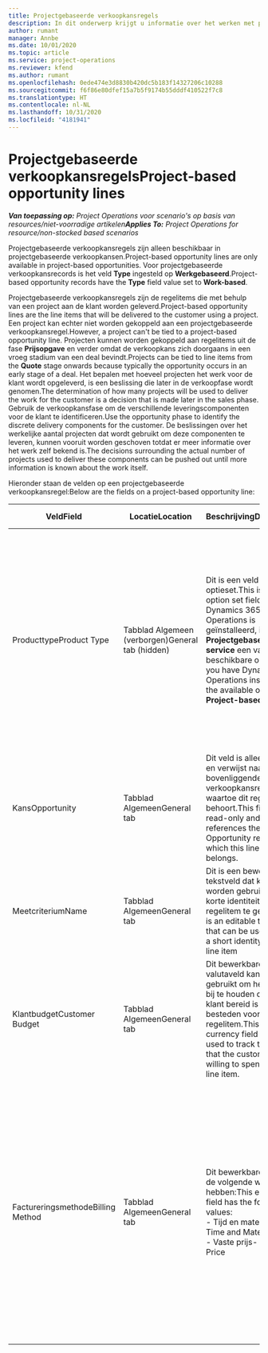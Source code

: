 ```yaml
---
title: Projectgebaseerde verkoopkansregels
description: In dit onderwerp krijgt u informatie over het werken met projectgebaseerde verkoopkansregels.
author: rumant
manager: Annbe
ms.date: 10/01/2020
ms.topic: article
ms.service: project-operations
ms.reviewer: kfend
ms.author: rumant
ms.openlocfilehash: 0ede474e3d8830b420dc5b183f14327206c10288
ms.sourcegitcommit: f6f86e80dfef15a7b5f9174b55dddf410522f7c8
ms.translationtype: HT
ms.contentlocale: nl-NL
ms.lasthandoff: 10/31/2020
ms.locfileid: "4181941"
---
```

# <a name="project-based-opportunity-lines"></a><span data-ttu-id="e88a8-103">Projectgebaseerde verkoopkansregels</span><span class="sxs-lookup"><span data-stu-id="e88a8-103">Project-based opportunity lines</span></span>

<span data-ttu-id="e88a8-104">_**Van toepassing op:** Project Operations voor scenario's op basis van resources/niet-voorradige artikelen_</span><span class="sxs-lookup"><span data-stu-id="e88a8-104">_**Applies To:** Project Operations for resource/non-stocked based scenarios_</span></span>


<span data-ttu-id="e88a8-105">Projectgebaseerde verkoopkansregels zijn alleen beschikbaar in projectgebaseerde verkoopkansen.</span><span class="sxs-lookup"><span data-stu-id="e88a8-105">Project-based opportunity lines are only available in project-based opportunities.</span></span> <span data-ttu-id="e88a8-106">Voor projectgebaseerde verkoopkansrecords is het veld **Type** ingesteld op **Werkgebaseerd**.</span><span class="sxs-lookup"><span data-stu-id="e88a8-106">Project-based opportunity records have the **Type** field value set to **Work-based**.</span></span>

<span data-ttu-id="e88a8-107">Projectgebaseerde verkoopkansregels zijn de regelitems die met behulp van een project aan de klant worden geleverd.</span><span class="sxs-lookup"><span data-stu-id="e88a8-107">Project-based opportunity lines are the line items that will be delivered to the customer using a project.</span></span> <span data-ttu-id="e88a8-108">Een project kan echter niet worden gekoppeld aan een projectgebaseerde verkoopkansregel.</span><span class="sxs-lookup"><span data-stu-id="e88a8-108">However, a project can't be tied to a project-based opportunity line.</span></span> <span data-ttu-id="e88a8-109">Projecten kunnen worden gekoppeld aan regelitems uit de fase **Prijsopgave** en verder omdat de verkoopkans zich doorgaans in een vroeg stadium van een deal bevindt.</span><span class="sxs-lookup"><span data-stu-id="e88a8-109">Projects can be tied to line items from the **Quote** stage onwards because typically the opportunity occurs in an early stage of a deal.</span></span> <span data-ttu-id="e88a8-110">Het bepalen met hoeveel projecten het werk voor de klant wordt opgeleverd, is een beslissing die later in de verkoopfase wordt genomen.</span><span class="sxs-lookup"><span data-stu-id="e88a8-110">The determination of how many projects will be used to deliver the work for the customer is a decision that is made later in the sales phase.</span></span> <span data-ttu-id="e88a8-111">Gebruik de verkoopkansfase om de verschillende leveringscomponenten voor de klant te identificeren.</span><span class="sxs-lookup"><span data-stu-id="e88a8-111">Use the opportunity phase to identify the discrete delivery components for the customer.</span></span> <span data-ttu-id="e88a8-112">De beslissingen over het werkelijke aantal projecten dat wordt gebruikt om deze componenten te leveren, kunnen vooruit worden geschoven totdat er meer informatie over het werk zelf bekend is.</span><span class="sxs-lookup"><span data-stu-id="e88a8-112">The decisions surrounding the actual number of projects used to deliver these components can be pushed out until more information is known about the work itself.</span></span>

<span data-ttu-id="e88a8-113">Hieronder staan de velden op een projectgebaseerde verkoopkansregel:</span><span class="sxs-lookup"><span data-stu-id="e88a8-113">Below are the fields on a project-based opportunity line:</span></span>

| <span data-ttu-id="e88a8-114">**Veld**</span><span class="sxs-lookup"><span data-stu-id="e88a8-114">**Field**</span></span> | <span data-ttu-id="e88a8-115">**Locatie**</span><span class="sxs-lookup"><span data-stu-id="e88a8-115">**Location**</span></span> | <span data-ttu-id="e88a8-116">**Beschrijving**</span><span class="sxs-lookup"><span data-stu-id="e88a8-116">**Description**</span></span> | <span data-ttu-id="e88a8-117">**Downstreamimpact**</span><span class="sxs-lookup"><span data-stu-id="e88a8-117">**Downstream impact**</span></span> |
| --- | --- | --- | --- |
| <span data-ttu-id="e88a8-118">Producttype</span><span class="sxs-lookup"><span data-stu-id="e88a8-118">Product Type</span></span> | <span data-ttu-id="e88a8-119">Tabblad Algemeen (verborgen)</span><span class="sxs-lookup"><span data-stu-id="e88a8-119">General tab (hidden)</span></span> | <span data-ttu-id="e88a8-120">Dit is een veld uit de optieset.</span><span class="sxs-lookup"><span data-stu-id="e88a8-120">This is an option set field.</span></span> <span data-ttu-id="e88a8-121">Als Dynamics 365 Project Operations is geïnstalleerd, is **Projectgebaseerde service** een van de beschikbare opties.</span><span class="sxs-lookup"><span data-stu-id="e88a8-121">If you have Dynamics 365 Operations installed, one the available options is, **Project-based service**.</span></span>  | <span data-ttu-id="e88a8-122">De waarde van dit veld is ingesteld op **Projectgebaseerde service** wanneer u de projectgebaseerde verkoopkansregel maakt vanuit het projectgebaseerde regelraster van de verkoopkans.</span><span class="sxs-lookup"><span data-stu-id="e88a8-122">The value of this field is set to **Project-based service** when you create the project-based opportunity line from the project-based lines grid on the Opportunity.</span></span> <br> <span data-ttu-id="e88a8-123">Als u deze waarde wijzigt of overschrijft, wordt de projectfunctionaliteit niet ingeschakeld voor uw projectgebaseerde regelitems.</span><span class="sxs-lookup"><span data-stu-id="e88a8-123">If you change or override this value, the project functionality won't be enabled on your project-based line items.</span></span> |
| <span data-ttu-id="e88a8-124">Kans</span><span class="sxs-lookup"><span data-stu-id="e88a8-124">Opportunity</span></span> | <span data-ttu-id="e88a8-125">Tabblad Algemeen</span><span class="sxs-lookup"><span data-stu-id="e88a8-125">General tab</span></span> | <span data-ttu-id="e88a8-126">Dit veld is alleen-lezen en verwijst naar de bovenliggende verkoopkansrecord waartoe dit regelitem behoort.</span><span class="sxs-lookup"><span data-stu-id="e88a8-126">This field is read-only and references the parent Opportunity record to which this line item belongs.</span></span> | <span data-ttu-id="e88a8-127">Er is geen downstreamimpact van dit veld.</span><span class="sxs-lookup"><span data-stu-id="e88a8-127">There is no downstream impact of this field.</span></span> |
| <span data-ttu-id="e88a8-128">Meetcriterium</span><span class="sxs-lookup"><span data-stu-id="e88a8-128">Name</span></span> | <span data-ttu-id="e88a8-129">Tabblad Algemeen</span><span class="sxs-lookup"><span data-stu-id="e88a8-129">General tab</span></span> | <span data-ttu-id="e88a8-130">Dit is een bewerkbaar tekstveld dat kan worden gebruikt om een korte identiteit aan dit regelitem te geven.</span><span class="sxs-lookup"><span data-stu-id="e88a8-130">This is an editable text field that can be used to give a short identity to this line item</span></span> | <span data-ttu-id="e88a8-131">Deze waarde wordt overgedragen naar de prijsopgaveregel wanneer u een prijsopgave maakt vanuit deze verkoopkans</span><span class="sxs-lookup"><span data-stu-id="e88a8-131">This value is carried over to the quote line when you create a quote from this opportunity</span></span> |
| <span data-ttu-id="e88a8-132">Klantbudget</span><span class="sxs-lookup"><span data-stu-id="e88a8-132">Customer Budget</span></span> | <span data-ttu-id="e88a8-133">Tabblad Algemeen</span><span class="sxs-lookup"><span data-stu-id="e88a8-133">General tab</span></span> | <span data-ttu-id="e88a8-134">Dit bewerkbare valutaveld kan worden gebruikt om het bedrag bij te houden dat de klant bereid is te besteden voor dit regelitem.</span><span class="sxs-lookup"><span data-stu-id="e88a8-134">This editable currency field can be used to track the amount that the customer is willing to spend for this line item.</span></span> | <span data-ttu-id="e88a8-135">Deze waarde wordt overgedragen naar het bijbehorende veld op de prijsopgaveregel wanneer u een prijsopgave maakt vanuit deze verkoopkans</span><span class="sxs-lookup"><span data-stu-id="e88a8-135">This value is carried over to the corresponding field on the quote line when you create a quote from this opportunity</span></span> |
| <span data-ttu-id="e88a8-136">Factureringsmethode</span><span class="sxs-lookup"><span data-stu-id="e88a8-136">Billing Method</span></span> | <span data-ttu-id="e88a8-137">Tabblad Algemeen</span><span class="sxs-lookup"><span data-stu-id="e88a8-137">General tab</span></span> | <span data-ttu-id="e88a8-138">Dit bewerkbare veld kan de volgende waarden hebben:</span><span class="sxs-lookup"><span data-stu-id="e88a8-138">This editable field has the following values:</span></span></br><span data-ttu-id="e88a8-139">- Tijd en materiaal</span><span class="sxs-lookup"><span data-stu-id="e88a8-139">- Time and Material</span></span></br><span data-ttu-id="e88a8-140">- Vaste prijs</span><span class="sxs-lookup"><span data-stu-id="e88a8-140">- Fixed Price</span></span> | <span data-ttu-id="e88a8-141">Deze waarde wordt overgedragen naar het bijbehorende veld op de prijsopgaveregel wanneer u een prijsopgave maakt vanuit deze verkoopkans.</span><span class="sxs-lookup"><span data-stu-id="e88a8-141">This value is carried over to the corresponding field on the quote line when you create a quote from this opportunity.</span></span> <span data-ttu-id="e88a8-142">Nadat de prijsopgaveregel is gemaakt, is het veld vergrendeld en kan het niet worden gewijzigd.</span><span class="sxs-lookup"><span data-stu-id="e88a8-142">After the quote line is created, the field is locked and can't be changed.</span></span> <span data-ttu-id="e88a8-143">Wijs deze veldwaarde zo nauwkeurig mogelijk toe.</span><span class="sxs-lookup"><span data-stu-id="e88a8-143">Assign this field value as accurately as possible.</span></span> <span data-ttu-id="e88a8-144">Als u de waarde van dit veld op de prijsopgaveregel moet wijzigen, verwijdert u de prijsopgaveregel en maakt u deze opnieuw.</span><span class="sxs-lookup"><span data-stu-id="e88a8-144">If you need to change the value of this field on the quote line, delete and re-create the quote line.</span></span> |
